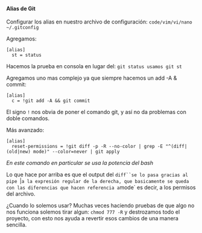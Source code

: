 #### Alias de Git
Configurar los alias en nuestro archivo de configuración: `code/vim/vi/nano ~/.gitconfig`

Agregamos:
```
[alias]
  st = status
```
Hacemos la prueba en consola en lugar del: `git status usamos git st`

Agregamos uno mas complejo ya que siempre hacemos un add -A & commit:

```
[alias]
  c = !git add -A && git commit
```

El signo `!` nos obvia de poner el comando git, y así no da problemas con doble comandos.

Más avanzado:
```
[alias]
  reset-permissions = !git diff -p -R --no-color | grep -E "^(diff|(old|new) mode)" --color=never | git apply
```

_En este comando en particular se usa la potencia del bash_

Lo que hace por arriba es que el output del `diff``se lo pasa gracias al pipe `|` a la expresión regular de la derecha, que basicamente se queda con las diferencias que hacen referencia a `mode` es decir, a los permisos del archivo.

¿Cuando lo solemos usar? Muchas veces haciendo pruebas de que algo no nos funciona solemos tirar algun: `chmod 777 -R` y destrozamos todo el proyecto, con esto nos ayuda a revertir esos cambios de una manera sencilla.
